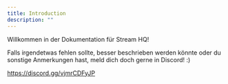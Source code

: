 ```yaml
---
title: Introduction
description: ""
---
```


Willkommen in der Dokumentation für Stream HQ!

Falls irgendetwas fehlen sollte, besser beschrieben werden könnte oder du sonstige Anmerkungen hast, meld dich doch gerne in Discord! :)

https://discord.gg/vjmrCDFyJP
